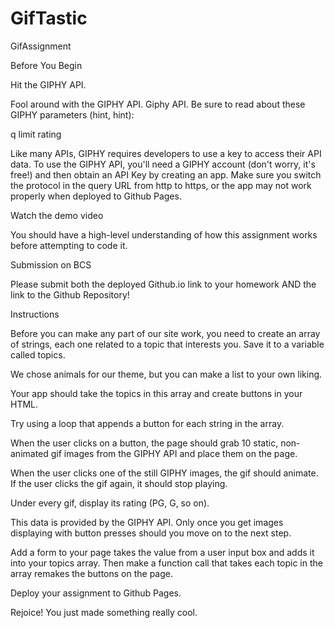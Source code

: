 # GifTastic
GifAssignment

Before You Begin


Hit the GIPHY API.

Fool around with the GIPHY API. Giphy API.
Be sure to read about these GIPHY parameters (hint, hint):

q
limit
rating


Like many APIs, GIPHY requires developers to use a key to access their API data. To use the GIPHY API, you'll need a GIPHY account (don't worry, it's free!) and then obtain an API Key by creating an app.
Make sure you switch the protocol in the query URL from http to https, or the app may not work properly when deployed to Github Pages.



Watch the demo video

You should have a high-level understanding of how this assignment works before attempting to code it.




Submission on BCS

Please submit both the deployed Github.io link to your homework AND the link to the Github Repository!


Instructions


Before you can make any part of our site work, you need to create an array of strings, each one related to a topic that interests you. Save it to a variable called topics.

We chose animals for our theme, but you can make a list to your own liking.



Your app should take the topics in this array and create buttons in your HTML.

Try using a loop that appends a button for each string in the array.



When the user clicks on a button, the page should grab 10 static, non-animated gif images from the GIPHY API and place them on the page.


When the user clicks one of the still GIPHY images, the gif should animate. If the user clicks the gif again, it should stop playing.


Under every gif, display its rating (PG, G, so on).

This data is provided by the GIPHY API.
Only once you get images displaying with button presses should you move on to the next step.



Add a form to your page takes the value from a user input box and adds it into your topics array. Then make a function call that takes each topic in the array remakes the buttons on the page.


Deploy your assignment to Github Pages.


Rejoice! You just made something really cool.